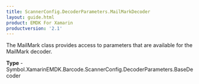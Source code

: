 ```yaml
---
title: ScannerConfig.DecoderParameters.MailMarkDecoder
layout: guide.html 
product: EMDK For Xamarin 
productversion: '2.1' 
---
```

The MailMark class provides access to parameters that are available for the MailMark decoder.

**Type** - Symbol.XamarinEMDK.Barcode.ScannerConfig.DecoderParameters.BaseDecoder



